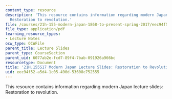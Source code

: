 ```yaml
---
content_type: resource
description: 'This resource contains information regarding modern Japan lecture slides:
  Restoration to revolution.'
file: /courses/21h-155-modern-japan-1868-to-present-spring-2017/eec94f52a5d41c05490d53608c752555_MIT21H_155S17_Restoration.pdf
file_type: application/pdf
learning_resource_types:
- Lecture Notes
ocw_type: OCWFile
parent_title: Lecture Slides
parent_type: CourseSection
parent_uid: 6077ab2e-fcd7-89f4-7bab-091926a966bc
resourcetype: Document
title: '21H.155S17 Modern Japan Lecture Slides: Restoration to Revolution'
uid: eec94f52-a5d4-1c05-490d-53608c752555
---
```

This resource contains information regarding modern Japan lecture slides: Restoration to revolution.

